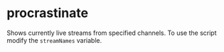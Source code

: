 # procrastinate

Shows currently live streams from specified channels.
To use the script modify the `streamNames` variable.